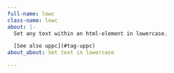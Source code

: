 ```yaml
---
full-name: lowc
class-name: lowc
about: |-
  Set any text within an html-element in lowercase.

  [See also uppc](#tag-uppc)
about_about: Set text in lowercase

---
```

